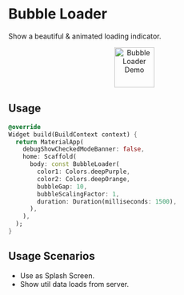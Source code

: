 

# Bubble Loader
Show a beautiful & animated loading indicator.

<p align="center">
	<img src="" height="80" alt="Bubble Loader Demo" />
</p>

## Usage

```dart
@override
Widget build(BuildContext context) {
  return MaterialApp(
    debugShowCheckedModeBanner: false,
    home: Scaffold(
      body: const BubbleLoader(
        color1: Colors.deepPurple,
        color2: Colors.deepOrange,
        bubbleGap: 10,
        bubbleScalingFactor: 1,
        duration: Duration(milliseconds: 1500),
      ),
    ),
  );
}
```

## Usage Scenarios

- Use as Splash Screen.
- Show util data loads from server.